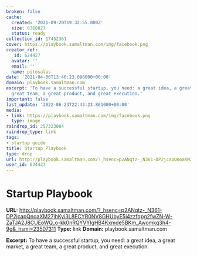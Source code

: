 ```yaml
---
broken: false
cache:
  created: '2021-09-20T19:32:55.000Z'
  size: 6368827
  status: ready
collection_id: 17452361
cover: https://playbook.samaltman.com/img/facebook.png
creator_ref:
  _id: 624427
  avatar: ''
  email: ''
  name: pitosalas
date: '2021-04-06T13:40:23.096000+00:00'
domain: playbook.samaltman.com
excerpt: 'To have a successful startup, you need: a great idea, a great market, a
  great team, a great product, and great execution.'
important: false
last_update: '2022-06-23T22:43:23.861000+00:00'
media:
- link: https://playbook.samaltman.com/img/facebook.png
  type: image
raindrop_id: 257323084
raindrop_type: link
tags:
- startup guide
title: Startup Playbook
type: drop
url: http://playbook.samaltman.com/?_hsenc=p2ANqtz-_N361-DP2jcapQnoaXM27jhKyi3L8ECYR0NV8GHUbyE5i4zzfqpg2fwZN-W-ZaTJA2J8CUEoWQ_o-kk0nRQYVYIgHB4Kxmde5BKm_Awomkq3h4-9g&_hsmi=23507311
user_id: 624427
---
```


# Startup Playbook

**URL:** http://playbook.samaltman.com/?_hsenc=p2ANqtz-_N361-DP2jcapQnoaXM27jhKyi3L8ECYR0NV8GHUbyE5i4zzfqpg2fwZN-W-ZaTJA2J8CUEoWQ_o-kk0nRQYVYIgHB4Kxmde5BKm_Awomkq3h4-9g&_hsmi=23507311
**Type:** link
**Domain:** playbook.samaltman.com

**Excerpt:** To have a successful startup, you need: a great idea, a great market, a great team, a great product, and great execution.
